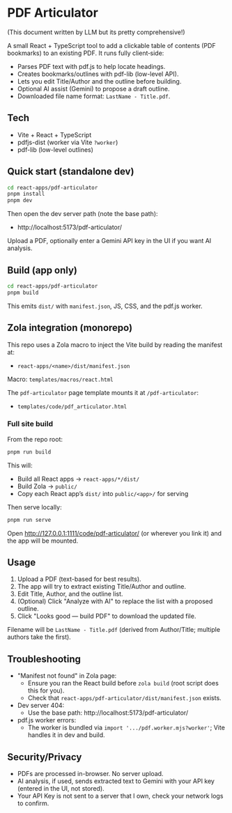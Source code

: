 # PDF Articulator

(This document written by LLM but its pretty comprehensive!)

A small React + TypeScript tool to add a clickable table of contents (PDF bookmarks) to an existing PDF. It runs fully client‑side:

- Parses PDF text with pdf.js to help locate headings.
- Creates bookmarks/outlines with pdf-lib (low-level API).
- Lets you edit Title/Author and the outline before building.
- Optional AI assist (Gemini) to propose a draft outline.
- Downloaded file name format: `LastName - Title.pdf`.

## Tech

- Vite + React + TypeScript
- pdfjs-dist (worker via Vite `?worker`)
- pdf-lib (low-level outlines)

## Quick start (standalone dev)

```sh
cd react-apps/pdf-articulator
pnpm install
pnpm dev
```

Then open the dev server path (note the base path):

- http://localhost:5173/pdf-articulator/

Upload a PDF, optionally enter a Gemini API key in the UI if you want AI analysis.

## Build (app only)

```sh
cd react-apps/pdf-articulator
pnpm build
```

This emits `dist/` with `manifest.json`, JS, CSS, and the pdf.js worker.

## Zola integration (monorepo)

This repo uses a Zola macro to inject the Vite build by reading the manifest at:

- `react-apps/<name>/dist/manifest.json`

Macro: `templates/macros/react.html`

The `pdf-articulator` page template mounts it at `/pdf-articulator`:

- `templates/code/pdf_articulator.html`

### Full site build

From the repo root:

```sh
pnpm run build
```

This will:

- Build all React apps → `react-apps/*/dist/`
- Build Zola → `public/`
- Copy each React app’s `dist/` into `public/<app>/` for serving

Then serve locally:

```sh
pnpm run serve
```

Open http://127.0.0.1:1111/code/pdf-articulator/ (or wherever you link it) and the app will be mounted.

## Usage

1. Upload a PDF (text-based for best results).
2. The app will try to extract existing Title/Author and outline.
3. Edit Title, Author, and the outline list.
4. (Optional) Click "Analyze with AI" to replace the list with a proposed outline.
5. Click "Looks good — build PDF" to download the updated file.

Filename will be `LastName - Title.pdf` (derived from Author/Title; multiple authors take the first).

## Troubleshooting

- "Manifest not found" in Zola page:
  - Ensure you ran the React build before `zola build` (root script does this for you).
  - Check that `react-apps/pdf-articulator/dist/manifest.json` exists.
- Dev server 404:
  - Use the base path: http://localhost:5173/pdf-articulator/
- pdf.js worker errors:
  - The worker is bundled via `import '.../pdf.worker.mjs?worker'`; Vite handles it in dev and build.

## Security/Privacy

- PDFs are processed in-browser. No server upload.
- AI analysis, if used, sends extracted text to Gemini with your API key (entered in the UI, not stored).
- Your API Key is not sent to a server that I own, check your network logs to confirm.

